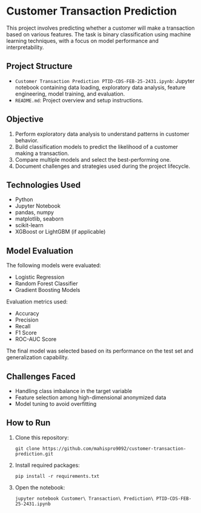 # Customer Transaction Prediction

This project involves predicting whether a customer will make a transaction based on various features. The task is binary classification using machine learning techniques, with a focus on model performance and interpretability.

## Project Structure

- `Customer Transaction Prediction PTID-CDS-FEB-25-2431.ipynb`: Jupyter notebook containing data loading, exploratory data analysis, feature engineering, model training, and evaluation.
- `README.md`: Project overview and setup instructions.

## Objective

1. Perform exploratory data analysis to understand patterns in customer behavior.
2. Build classification models to predict the likelihood of a customer making a transaction.
3. Compare multiple models and select the best-performing one.
4. Document challenges and strategies used during the project lifecycle.

## Technologies Used

- Python
- Jupyter Notebook
- pandas, numpy
- matplotlib, seaborn
- scikit-learn
- XGBoost or LightGBM (if applicable)

## Model Evaluation

The following models were evaluated:
- Logistic Regression
- Random Forest Classifier
- Gradient Boosting Models

Evaluation metrics used:
- Accuracy
- Precision
- Recall
- F1 Score
- ROC-AUC Score

The final model was selected based on its performance on the test set and generalization capability.

## Challenges Faced

- Handling class imbalance in the target variable
- Feature selection among high-dimensional anonymized data
- Model tuning to avoid overfitting

## How to Run

1. Clone this repository:
   ```
   git clone https://github.com/mahispro9092/customer-transaction-prediction.git
   ```
2. Install required packages:
   ```
   pip install -r requirements.txt
   ```
3. Open the notebook:
   ```
   jupyter notebook Customer\ Transaction\ Prediction\ PTID-CDS-FEB-25-2431.ipynb
   ```
